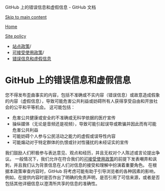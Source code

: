 GitHub 上的错误信息和虚假信息 - GitHub 文档

[Skip to main content](#main-content)

[Home](/zh)

[Site policy](/zh/site-policy)

* [站点政策](/zh/site-policy)/
* [可接受使用政策](/zh/site-policy/acceptable-use-policies)/
* [错误信息和虚假信息](/zh/site-policy/acceptable-use-policies/github-misinformation-and-disinformation)

GitHub 上的错误信息和虚假信息
==========

您不得发布歪曲事实的内容，包括不准确或不实内容（错误信息）或故意造成假象的内容（虚假信息），导致可能危害公共利益或妨碍所有人获得享受自由和开放社会的公平和平等机会。 这可能包括：

* 危害公共健康或安全的不准确或无科学依据的医疗宣传
* 操纵媒体（无论是音频还是视频），导致可能引起误导或欺骗并因此而有可能危害公共利益
* 可能妨碍个人参与公民活动之能力的虚假或误导性内容
* 可能煽动对于特定群体的仇恨或针对性骚扰的未经证实的宣传

我们鼓励人们积极参与表达意见、观点和经历，并且无权对个人陈述或言论提出争议。 一般情况下，我们允许在符合我们的[可接受使用政策](/zh/site-policy/acceptable-use-policies/github-acceptable-use-policies)的前提下发表嘲弄和讽刺，并且我们认为背景信息在人们对信息的接受和理解中扮演着重要角色。 在根据本政策审查内容时，GitHub 将考虑可能有助于引导浏览者的各种因素的影响，例如，在提供内容时是否作出了明确的免责声明，是否引用了可信来源，或者是否包括其他详细信息以澄清所共享的信息的准确性。
